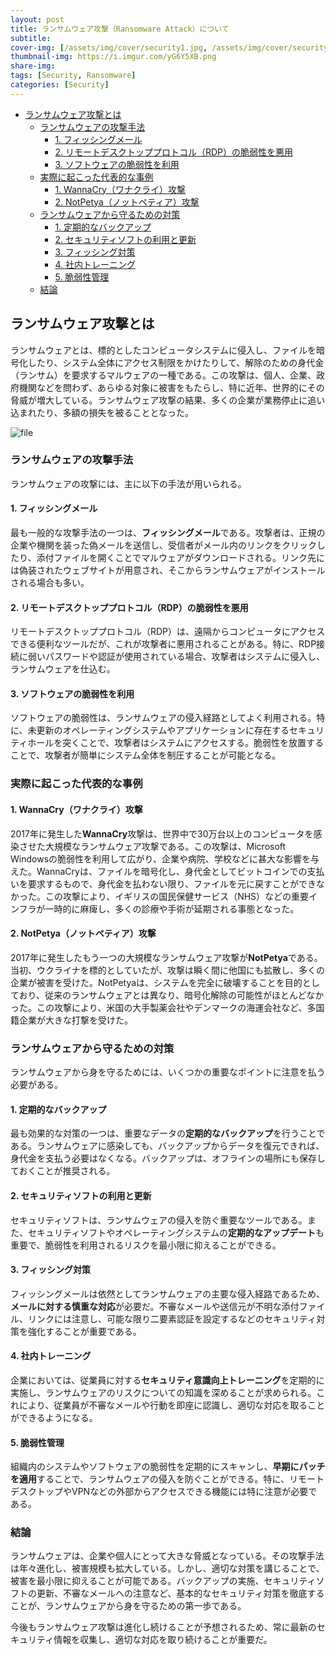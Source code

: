 ```yaml
---
layout: post
title: ランサムウェア攻撃（Ransomware Attack）について
subtitle: 
cover-img: [/assets/img/cover/security1.jpg, /assets/img/cover/security2.jpg, /assets/img/cover/security3.jpg]
thumbnail-img: https://i.imgur.com/yG6Y5XB.png
share-img:
tags: [Security, Ransomware]
categories: [Security]
---
```


<!-- vim-markdown-toc GFM -->

* [ランサムウェア攻撃とは](#ランサムウェア攻撃とは)
  * [ランサムウェアの攻撃手法](#ランサムウェアの攻撃手法)
    * [1. フィッシングメール](#1-フィッシングメール)
    * [2. リモートデスクトッププロトコル（RDP）の脆弱性を悪用](#2-リモートデスクトッププロトコルrdpの脆弱性を悪用)
    * [3. ソフトウェアの脆弱性を利用](#3-ソフトウェアの脆弱性を利用)
  * [実際に起こった代表的な事例](#実際に起こった代表的な事例)
    * [1. WannaCry（ワナクライ）攻撃](#1-wannacryワナクライ攻撃)
    * [2. NotPetya（ノットペティア）攻撃](#2-notpetyaノットペティア攻撃)
  * [ランサムウェアから守るための対策](#ランサムウェアから守るための対策)
    * [1. 定期的なバックアップ](#1-定期的なバックアップ)
    * [2. セキュリティソフトの利用と更新](#2-セキュリティソフトの利用と更新)
    * [3. フィッシング対策](#3-フィッシング対策)
    * [4. 社内トレーニング](#4-社内トレーニング)
    * [5. 脆弱性管理](#5-脆弱性管理)
  * [結論](#結論)

<!-- vim-markdown-toc -->

## ランサムウェア攻撃とは

ランサムウェアとは、標的としたコンピュータシステムに侵入し、ファイルを暗号化したり、システム全体にアクセス制限をかけたりして、解除のための身代金（ランサム）を要求するマルウェアの一種である。この攻撃は、個人、企業、政府機関などを問わず、あらゆる対象に被害をもたらし、特に近年、世界的にその脅威が増大している。ランサムウェア攻撃の結果、多くの企業が業務停止に追い込まれたり、多額の損失を被ることとなった。

![file](https://i.imgur.com/yG6Y5XB.png)

### ランサムウェアの攻撃手法

ランサムウェアの攻撃には、主に以下の手法が用いられる。

#### 1. フィッシングメール
最も一般的な攻撃手法の一つは、**フィッシングメール**である。攻撃者は、正規の企業や機関を装った偽メールを送信し、受信者がメール内のリンクをクリックしたり、添付ファイルを開くことでマルウェアがダウンロードされる。リンク先には偽装されたウェブサイトが用意され、そこからランサムウェアがインストールされる場合も多い。

#### 2. リモートデスクトッププロトコル（RDP）の脆弱性を悪用
リモートデスクトッププロトコル（RDP）は、遠隔からコンピュータにアクセスできる便利なツールだが、これが攻撃者に悪用されることがある。特に、RDP接続に弱いパスワードや認証が使用されている場合、攻撃者はシステムに侵入し、ランサムウェアを仕込む。

#### 3. ソフトウェアの脆弱性を利用
ソフトウェアの脆弱性は、ランサムウェアの侵入経路としてよく利用される。特に、未更新のオペレーティングシステムやアプリケーションに存在するセキュリティホールを突くことで、攻撃者はシステムにアクセスする。脆弱性を放置することで、攻撃者が簡単にシステム全体を制圧することが可能となる。

### 実際に起こった代表的な事例

#### 1. WannaCry（ワナクライ）攻撃
2017年に発生した**WannaCry**攻撃は、世界中で30万台以上のコンピュータを感染させた大規模なランサムウェア攻撃である。この攻撃は、Microsoft Windowsの脆弱性を利用して広がり、企業や病院、学校などに甚大な影響を与えた。WannaCryは、ファイルを暗号化し、身代金としてビットコインでの支払いを要求するもので、身代金を払わない限り、ファイルを元に戻すことができなかった。この攻撃により、イギリスの国民保健サービス（NHS）などの重要インフラが一時的に麻痺し、多くの診療や手術が延期される事態となった。

#### 2. NotPetya（ノットペティア）攻撃
2017年に発生したもう一つの大規模なランサムウェア攻撃が**NotPetya**である。当初、ウクライナを標的としていたが、攻撃は瞬く間に他国にも拡散し、多くの企業が被害を受けた。NotPetyaは、システムを完全に破壊することを目的としており、従来のランサムウェアとは異なり、暗号化解除の可能性がほとんどなかった。この攻撃により、米国の大手製薬会社やデンマークの海運会社など、多国籍企業が大きな打撃を受けた。

### ランサムウェアから守るための対策

ランサムウェアから身を守るためには、いくつかの重要なポイントに注意を払う必要がある。

#### 1. 定期的なバックアップ
最も効果的な対策の一つは、重要なデータの**定期的なバックアップ**を行うことである。ランサムウェアに感染しても、バックアップからデータを復元できれば、身代金を支払う必要はなくなる。バックアップは、オフラインの場所にも保存しておくことが推奨される。

#### 2. セキュリティソフトの利用と更新
セキュリティソフトは、ランサムウェアの侵入を防ぐ重要なツールである。また、セキュリティソフトやオペレーティングシステムの**定期的なアップデート**も重要で、脆弱性を利用されるリスクを最小限に抑えることができる。

#### 3. フィッシング対策
フィッシングメールは依然としてランサムウェアの主要な侵入経路であるため、**メールに対する慎重な対応**が必要だ。不審なメールや送信元が不明な添付ファイル、リンクには注意し、可能な限り二要素認証を設定するなどのセキュリティ対策を強化することが重要である。

#### 4. 社内トレーニング
企業においては、従業員に対する**セキュリティ意識向上トレーニング**を定期的に実施し、ランサムウェアのリスクについての知識を深めることが求められる。これにより、従業員が不審なメールや行動を即座に認識し、適切な対応を取ることができるようになる。

#### 5. 脆弱性管理
組織内のシステムやソフトウェアの脆弱性を定期的にスキャンし、**早期にパッチを適用**することで、ランサムウェアの侵入を防ぐことができる。特に、リモートデスクトップやVPNなどの外部からアクセスできる機能には特に注意が必要である。

### 結論

ランサムウェアは、企業や個人にとって大きな脅威となっている。その攻撃手法は年々進化し、被害規模も拡大している。しかし、適切な対策を講じることで、被害を最小限に抑えることが可能である。バックアップの実施、セキュリティソフトの更新、不審なメールへの注意など、基本的なセキュリティ対策を徹底することが、ランサムウェアから身を守るための第一歩である。

今後もランサムウェア攻撃は進化し続けることが予想されるため、常に最新のセキュリティ情報を収集し、適切な対応を取り続けることが重要だ。
